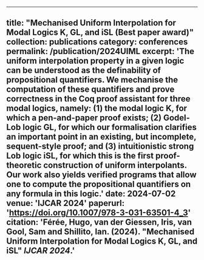 
---
title: "Mechanised Uniform Interpolation for Modal Logics K, GL, and iSL (Best paper award)"
collection: publications
category: conferences
permalink: /publication/2024UIML
excerpt: 'The uniform interpolation property in a given logic can be understood as the 
definability of propositional quantifiers. We mechanise the computation of these 
quantifiers and prove correctness in the Coq proof assistant for three modal logics, 
namely: (1) the modal logic K, for which a pen-and-paper proof exists; (2) Godel-Lob logic GL, 
for which our formalisation clarifies an important point in an existing, but incomplete, 
sequent-style proof; and (3) intuitionistic strong Lob logic iSL, for which this is the first 
proof-theoretic construction of uniform interpolants. Our work also yields verified programs 
that allow one to compute the propositional quantifiers on any formula in this logic.'
date: 2024-07-02
venue: 'IJCAR 2024'
paperurl: 'https://doi.org/10.1007/978-3-031-63501-4_3'
citation: 'Férée, Hugo, van der Giessen, Iris, van Gool, Sam and Shillito, Ian. (2024). 
&quot;Mechanised Uniform Interpolation for Modal Logics K, GL, and iSL&quot; <i>IJCAR 2024</i>.'
---
